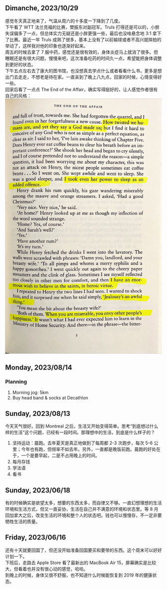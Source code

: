 ## Dimanche, 2023/10/29

感觉冬天真正地来了，气温从周六的十多度一下降到了几度。  
下午看了 WTT 法兰克福的比赛，樊振东对副冠军。Truls 打得还是可以的，小胖失误偏多了一点，但总体实力无疑还是小胖更强一些，最后也没啥悬念地 3:1 拿下了比赛。最近一年 Truls 成熟了很多，基本上没有了以前输球或者不高兴就摔拍的举动了，这样我对他的印象也逐渐好起来。  
周五的时候去拿了 7 服中药，感觉还是很有效的，身体炎症马上就消了很多。但睡眠还是有很大问题，慢慢来吧，这次准备吃药的时间久一点，希望能把身体调整到更好的状态。  
下午五点左右去了康大的图书馆，也没想真去学点什么或者看看什么书，更多是想出门去走走，不想老是待在家。一直呆到了晚上八九点，回家的时候，心情变得好一些。  
回家后看了一点点 The End of the Affair，确实写得挺好的，让人感觉作者很有自己的风格：  
![The End of the Affair](./assets/the%20end%20of%20the%20affair.jpeg)

## Monday, 2023/08/14

### Planning

1. Morning jog: 5km
2. Buy head band & socks at Decathlon

## Sunday, 2023/08/13

今天天气很好。回到 Montreal 之后，生活又开始变得简单。思考“到底想过什么样的生活”这个问题，已经有一段时间。那理想中的生活，到底是什么样子的？

1. 坚持运动：晨跑。去年夏天是真正地做到了每周都 2-3 次跑步，每次 5-6 公里；今年也有跑，但频率不如去年。另外，一直都是晚饭前跑。晨跑的好处在于，一个是要早起，二是不占用晚上的时间。
2. 每月存钱
3. 学法语
4. 看书

## Sunday, 2023/06/18

有的时候确实是欲望太多，想要的东西太多，而自律又不够。一直幻想理想的生活环境和生活方式，但又一直妥协，生活在自己并不满意的环境和状态里。等 8 月回加拿大之后，改变生活的环境和整个人的状态吧。钱也可以慢慢存，不一定非要牺牲生活的质量。

## Friday, 2023/06/16

还有十天就要回国了，但还没开始准备回国要买和要带的东西。这个周末可以好好计划一下。  
下班后，走路去 Apple Store 看了最新出的 MacBook Air 15，屏幕确实是比较大，但看着也并没有很心动的感觉，哈哈。  
到晚上的时候，身体又很不舒服，也不知道什么时候能恢复到 2019 年的健康状态。
